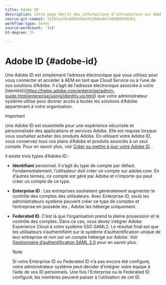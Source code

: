 ```yaml
---
title: Adobe ID
description: Cette page décrit des informations d’introduction sur Adobe ID.
source-git-commit: 312b1ce7dc660d1bb4fe199be0e7403069d30161
workflow-type: tm+mt
source-wordcount: '318'
ht-degree: 1%

---
```



# Adobe ID {#adobe-id}

Une Adobe ID est simplement l’adresse électronique que vous utilisez pour vous connecter et accéder à AEM en tant que Cloud Service ou à l’une de vos solutions d’Adobe. Il s’agit de l’adresse électronique associée à votre [identité]((https://helpx.adobe.com/enterprise/admin-guide.html/enterprise/using/identity.ug.html) que votre administrateur système utilise pour donner accès à toutes les solutions d’Adobe appartenant à votre organisation.

>[!IMPORTANT]
>Une Adobe ID est essentielle pour une expérience sécurisée et personnalisée des applications et services Adobe. Elle est requise lorsque vous souhaitez acheter des produits Adobe. En utilisant votre Adobe ID, vous conservez tous vos plans d’Adobe et produits associés à un seul compte. Pour en savoir plus, voir [Créer ou mettre à jour votre Adobe ID](https://helpx.adobe.com/ca/manage-account/using/create-update-adobe-id.html#HowtocreateorupdateyourAdobeID) .


Il existe trois types d’Adobe ID :

* **Identifiant** personnel. Il s’agit du type de compte par défaut. Fondamentalement, l’utilisateur doit créer un compte sur adobe.com. En d’autres termes, ce compte est géré par Adobe et n’importe qui peut créer un compte de ce type.

* **Enterprise ID** : Les entreprises souhaitent généralement augmenter le contrôle des comptes des utilisateurs. Avec Enterprise ID, seuls les administrateurs système peuvent créer ce type de comptes et l’entreprise en possède les ; Adobe les héberge uniquement.

* **Federated ID**. C’est là que l’organisation prend la pleine possession et le contrôle des comptes. Dans ce cas, vous devez intégrer Adobe Experience Cloud à votre système SSO SAML2. Le résultat final est que les utilisateurs s’authentifient sur le système d’authentification unique de leur entreprise et non sur un compte hébergé sur Adobe. Voir [Gestionnaire d’authentification SAML 2.0](https://experienceleague.adobe.com/docs/experience-manager-65/administering/security/saml-2-0-authenticationhandler.html#security) pour en savoir plus.

   >[!NOTE]
   >Si votre Enterprise ID ou Federated ID n’a pas encore été configuré, votre administrateur système peut décider d’intégrer votre équipe à l’aide de vos ID personnels. Une fois l’Enterprise ou le Federated ID configuré, les membres peuvent passer à l’utilisation de cet ID.




